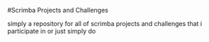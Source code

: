 #Scrimba Projects and Challenges

simply a repository for all of scrimba projects and challenges that i participate in or just simply do
